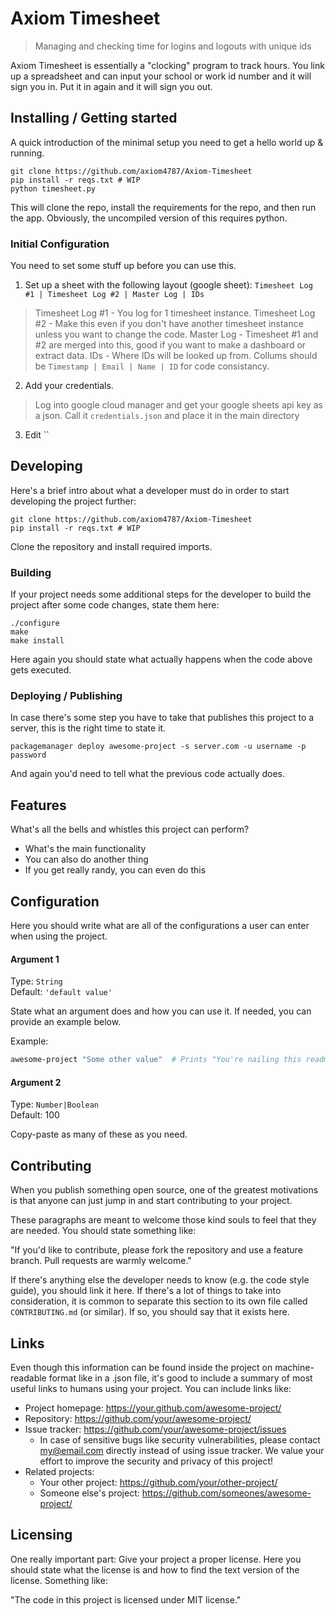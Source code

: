 # Axiom Timesheet
> Managing and checking time for logins and logouts with unique ids

Axiom Timesheet is essentially a "clocking" program to track hours. 
You link up a spreadsheet and can input your school or work id number and it will sign you in. 
Put it in again and it will sign you out. 

## Installing / Getting started

A quick introduction of the minimal setup you need to get a hello world up &
running.

```shell
git clone https://github.com/axiom4787/Axiom-Timesheet
pip install -r reqs.txt # WIP
python timesheet.py
```

This will clone the repo, install the requirements for the repo, and then run the app. 
Obviously, the uncompiled version of this requires python. 

### Initial Configuration

You need to set some stuff up before you can use this. 

1. Set up a sheet with the following layout (google sheet): `Timesheet Log #1 | Timesheet Log #2 | Master Log | IDs`
> Timesheet Log #1 - You log for 1 timesheet instance. 
> Timesheet Log #2 - Make this even if you don't have another timesheet instance unless you want to change the code.
> Master Log - Timesheet #1 and #2 are merged into this, good if you want to make a dashboard or extract data. 
> IDs - Where IDs will be looked up from. Collums should be `Timestamp | Email | Name | ID` for code consistancy.

2. Add your credentials.
> Log into google cloud manager and get your google sheets api key as a json. Call it `credentials.json` and place it in the main directory

3. Edit ``

## Developing

Here's a brief intro about what a developer must do in order to start developing
the project further:

```shell
git clone https://github.com/axiom4787/Axiom-Timesheet
pip install -r reqs.txt # WIP
```

Clone the repository and install required imports.

### Building

If your project needs some additional steps for the developer to build the
project after some code changes, state them here:

```shell
./configure
make
make install
```

Here again you should state what actually happens when the code above gets
executed.

### Deploying / Publishing

In case there's some step you have to take that publishes this project to a
server, this is the right time to state it.

```shell
packagemanager deploy awesome-project -s server.com -u username -p password
```

And again you'd need to tell what the previous code actually does.

## Features

What's all the bells and whistles this project can perform?
* What's the main functionality
* You can also do another thing
* If you get really randy, you can even do this

## Configuration

Here you should write what are all of the configurations a user can enter when
using the project.

#### Argument 1
Type: `String`  
Default: `'default value'`

State what an argument does and how you can use it. If needed, you can provide
an example below.

Example:
```bash
awesome-project "Some other value"  # Prints "You're nailing this readme!"
```

#### Argument 2
Type: `Number|Boolean`  
Default: 100

Copy-paste as many of these as you need.

## Contributing

When you publish something open source, one of the greatest motivations is that
anyone can just jump in and start contributing to your project.

These paragraphs are meant to welcome those kind souls to feel that they are
needed. You should state something like:

"If you'd like to contribute, please fork the repository and use a feature
branch. Pull requests are warmly welcome."

If there's anything else the developer needs to know (e.g. the code style
guide), you should link it here. If there's a lot of things to take into
consideration, it is common to separate this section to its own file called
`CONTRIBUTING.md` (or similar). If so, you should say that it exists here.

## Links

Even though this information can be found inside the project on machine-readable
format like in a .json file, it's good to include a summary of most useful
links to humans using your project. You can include links like:

- Project homepage: https://your.github.com/awesome-project/
- Repository: https://github.com/your/awesome-project/
- Issue tracker: https://github.com/your/awesome-project/issues
  - In case of sensitive bugs like security vulnerabilities, please contact
    my@email.com directly instead of using issue tracker. We value your effort
    to improve the security and privacy of this project!
- Related projects:
  - Your other project: https://github.com/your/other-project/
  - Someone else's project: https://github.com/someones/awesome-project/


## Licensing

One really important part: Give your project a proper license. Here you should
state what the license is and how to find the text version of the license.
Something like:

"The code in this project is licensed under MIT license."
